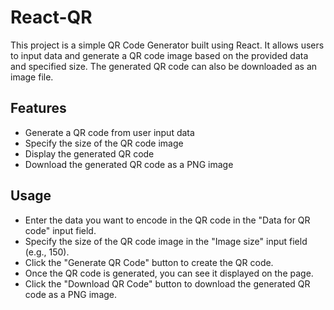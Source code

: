 # React-QR
This project is a simple QR Code Generator built using React. It allows users to input data and generate a QR code image based on the provided data and specified size. The generated QR code can also be downloaded as an image file.

## Features

- Generate a QR code from user input data
- Specify the size of the QR code image
- Display the generated QR code
- Download the generated QR code as a PNG image

## Usage

- Enter the data you want to encode in the QR code in the "Data for QR code" input field.
- Specify the size of the QR code image in the "Image size" input field (e.g., 150).
- Click the "Generate QR Code" button to create the QR code.
- Once the QR code is generated, you can see it displayed on the page.
- Click the "Download QR Code" button to download the generated QR code as a PNG image.
